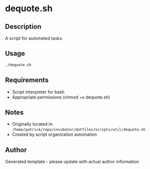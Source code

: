 # dequote.sh

## Description
A script for automated tasks.

## Usage
```bash
./dequote.sh
```

## Requirements
- Script interpreter for bash
- Appropriate permissions (chmod +x dequote.sh)

## Notes
- Originally located in: `/home/patrick/repo/incubator/dotfiles/scripts/util/dequote.sh`
- Created by script organization automation

## Author
Generated template - please update with actual author information
